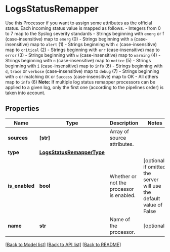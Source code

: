 # LogsStatusRemapper

Use this Processor if you want to assign some attributes as the official status. Each incoming status value is mapped as follows. - Integers from 0 to 7 map to the Syslog severity standards - Strings beginning with `emerg` or f (case-insensitive) map to `emerg` (0) - Strings beginning with `a` (case-insensitive) map to `alert` (1) - Strings beginning with `c` (case-insensitive) map to `critical` (2) - Strings beginning with `err` (case-insensitive) map to `error` (3) - Strings beginning with `w` (case-insensitive) map to `warning` (4) - Strings beginning with `n` (case-insensitive) map to `notice` (5) - Strings beginning with `i` (case-insensitive) map to `info` (6) - Strings beginning with `d`, `trace` or `verbose` (case-insensitive) map to `debug` (7) - Strings beginning with `o` or matching `OK` or `Success` (case-insensitive) map to OK - All others map to `info` (6) **Note:** If multiple log status remapper processors can be applied to a given log, only the first one (according to the pipelines order) is taken into account.

## Properties

| Name           | Type                                                    | Description                              | Notes                                                                |
| -------------- | ------------------------------------------------------- | ---------------------------------------- | -------------------------------------------------------------------- |
| **sources**    | **[str]**                                               | Array of source attributes.              |
| **type**       | [**LogsStatusRemapperType**](LogsStatusRemapperType.md) |                                          |
| **is_enabled** | **bool**                                                | Whether or not the processor is enabled. | [optional] if omitted the server will use the default value of False |
| **name**       | **str**                                                 | Name of the processor.                   | [optional]                                                           |

[[Back to Model list]](README.md#documentation-for-models) [[Back to API list]](README.md#documentation-for-api-endpoints) [[Back to README]](README.md)
